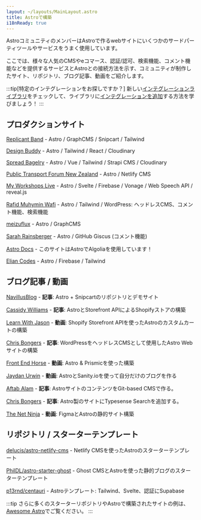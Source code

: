 ```yaml
---
layout: ~/layouts/MainLayout.astro
title: Astroで構築 
i18nReady: true
---
```


AstroコミュニティのメンバーはAstroで作るwebサイトにいくつかのサードパーティツールやサービスをうまく使用しています。

ここでは、様々な人気のCMSやeコマース、認証/認可、検索機能、コメント機能などを提供するサービスとAstroとの接続方法を示す、コミュニティが制作したサイト、リポジトリ、ブログ記事、動画をご紹介します。

:::tip[特定のインテグレーションをお探しですか？]
新しい[インテグレーションライブラリ](https://astro.build/integrations/)をチェックして、ライブラリに[インテグレーションを追加](/ja/guides/publish-to-npm/#integrations-library)する方法を学びましょう！
:::

## プロダクションサイト

[Replicant Band](https://replicant.band/) - Astro / GraphCMS / Snipcart / Tailwind

[Design Buddy](https://design-buddy.netlify.app/) - Astro / Tailwind / React / Cloudinary

[Spread Bagelry](https://spreadbagelry.com/) - Astro / Vue / Tailwind / Strapi CMS / Cloudinary

[Public Transport Forum New Zealand](https://publictransportforum.nz/articles) - Astro / Netlify CMS

[My Workshops Live](https://myworkshops.live/) - Astro / Svelte / Firebase / Vonage / Web Speech API / reveal.js

[Rafid Muhymin Wafi](https://softhardsystem.com/) - Astro / Tailwind / WordPress: ヘッドレスCMS、コメント機能、検索機能

[meizuflux](https://meizuflux.com/) - Astro / GraphCMS

[Sarah Rainsberger](https://www.rainsberger.ca/) - Astro / GitHub Giscus (コメント機能)

[Astro Docs](https://github.com/withastro/docs) - このサイトはAstroでAlgoliaを使用しています！

[Elian Codes](https://www.elian.codes/) - Astro / Firebase / Tailwind


## ブログ記事 / 動画

[NavillusBlog](https://navillus.dev/blog/astro-plus-snipcart) - **記事**: Astro + Snipcartのリポジトリとデモサイト

[Cassidy Williams](https://www.netlify.com/blog/2021/07/23/build-a-modern-shopping-site-with-astro-and-serverless-functions/) - **記事**: AstroとStorefront APIによるShopifyストアの構築

[Learn With Jason](https://youtube.com/watch?v=FJOJmKFngLI) - **動画**: Shopify Storefront APIを使ったAstroのカスタムカートの構築

[Chris Bongers](https://blog.openreplay.com/building-an-astro-website-with-wordpress-as-a-headless-cms) - **記事**: WordPressをヘッドレスCMSとして使用したAstro Webサイトの構築

[Front End Horse](https://www.youtube.com/watch?v=qFUfuDSLdxM) - **動画**: Astro & Prismicを使った構築

[Jaydan Urwin](https://www.youtube.com/watch?v=-jAWLTfsSQw) - **動画**: AstroとSanity.ioを使って自分だけのブログを作る

[Aftab Alam](https://aalam.vercel.app/blog/astro-and-git-cms-netlify) - **記事**: AstroサイトのコンテンツをGit-based CMSで作る。

[Chris Bongers](https://aviyel.com/post/1006/adding-typesense-search-to-an-astro-static-generated-website) - **記事**: Astro製のサイトにTypesense Searchを追加する。

[The Net Ninja](https://www.youtube.com/playlist?list=PL4cUxeGkcC9hZm9NYpd4G-jhoeEk0ls--) - **動画**: FigmaとAstroの静的サイト構築

## リポジトリ / スターターテンプレート

[delucis/astro-netlify-cms](https://github.com/delucis/astro-netlify-cms) - Netlify CMSを使ったAstroのスターターテンプレート

[PhilDL/astro-starter-ghost](https://github.com/PhilDL/astro-starter-ghost) - Ghost CMSとAstroを使った静的ブログのスターターテンプレート

[p13rnd/centauri](https://github.com/p13rnd/centauri) - Astroテンプレート: Tailwind、Svelte、認証にSupabase

:::tip
さらに多くのスターターリポジトリやAstroで構築されたサイトの例は、[Awesome Astro](https://github.com/one-aalam/awesome-astro#%E2%84%B9%EF%B8%8F-repositoriesstarter-kitscomponents)でご覧ください。
:::
